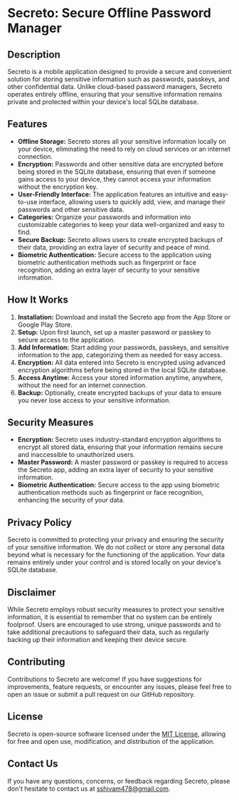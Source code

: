 # Secreto: Secure Offline Password Manager

## Description
Secreto is a mobile application designed to provide a secure and convenient solution for storing sensitive information such as passwords, passkeys, and other confidential data. Unlike cloud-based password managers, Secreto operates entirely offline, ensuring that your sensitive information remains private and protected within your device's local SQLite database.

## Features
- **Offline Storage:** Secreto stores all your sensitive information locally on your device, eliminating the need to rely on cloud services or an internet connection.
- **Encryption:** Passwords and other sensitive data are encrypted before being stored in the SQLite database, ensuring that even if someone gains access to your device, they cannot access your information without the encryption key.
- **User-Friendly Interface:** The application features an intuitive and easy-to-use interface, allowing users to quickly add, view, and manage their passwords and other sensitive data.
- **Categories:** Organize your passwords and information into customizable categories to keep your data well-organized and easy to find.
- **Secure Backup:** Secreto allows users to create encrypted backups of their data, providing an extra layer of security and peace of mind.
- **Biometric Authentication:** Secure access to the application using biometric authentication methods such as fingerprint or face recognition, adding an extra layer of security to your sensitive information.

## How It Works
1. **Installation:** Download and install the Secreto app from the App Store or Google Play Store.
2. **Setup:** Upon first launch, set up a master password or passkey to secure access to the application.
3. **Add Information:** Start adding your passwords, passkeys, and sensitive information to the app, categorizing them as needed for easy access.
4. **Encryption:** All data entered into Secreto is encrypted using advanced encryption algorithms before being stored in the local SQLite database.
5. **Access Anytime:** Access your stored information anytime, anywhere, without the need for an internet connection.
6. **Backup:** Optionally, create encrypted backups of your data to ensure you never lose access to your sensitive information.

## Security Measures
- **Encryption:** Secreto uses industry-standard encryption algorithms to encrypt all stored data, ensuring that your information remains secure and inaccessible to unauthorized users.
- **Master Password:** A master password or passkey is required to access the Secreto app, adding an extra layer of security to your sensitive information.
- **Biometric Authentication:** Secure access to the app using biometric authentication methods such as fingerprint or face recognition, enhancing the security of your data.

## Privacy Policy
Secreto is committed to protecting your privacy and ensuring the security of your sensitive information. We do not collect or store any personal data beyond what is necessary for the functioning of the application. Your data remains entirely under your control and is stored locally on your device's SQLite database.

## Disclaimer
While Secreto employs robust security measures to protect your sensitive information, it is essential to remember that no system can be entirely foolproof. Users are encouraged to use strong, unique passwords and to take additional precautions to safeguard their data, such as regularly backing up their information and keeping their device secure.

## Contributing
Contributions to Secreto are welcome! If you have suggestions for improvements, feature requests, or encounter any issues, please feel free to open an issue or submit a pull request on our GitHub repository.

## License
Secreto is open-source software licensed under the [MIT License](link-to-license), allowing for free and open use, modification, and distribution of the application.

## Contact Us
If you have any questions, concerns, or feedback regarding Secreto, please don't hesitate to contact us at [sshivam478@gmail.com](mailto:sshivam478@gmail.com).
